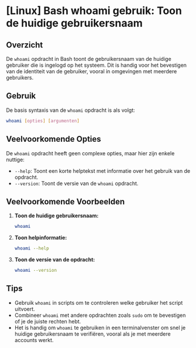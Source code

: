 # [Linux] Bash whoami gebruik: Toon de huidige gebruikersnaam

## Overzicht
De `whoami` opdracht in Bash toont de gebruikersnaam van de huidige gebruiker die is ingelogd op het systeem. Dit is handig voor het bevestigen van de identiteit van de gebruiker, vooral in omgevingen met meerdere gebruikers.

## Gebruik
De basis syntaxis van de `whoami` opdracht is als volgt:

```bash
whoami [opties] [argumenten]
```

## Veelvoorkomende Opties
De `whoami` opdracht heeft geen complexe opties, maar hier zijn enkele nuttige:

- `--help`: Toont een korte helptekst met informatie over het gebruik van de opdracht.
- `--version`: Toont de versie van de `whoami` opdracht.

## Veelvoorkomende Voorbeelden

1. **Toon de huidige gebruikersnaam:**
   ```bash
   whoami
   ```

2. **Toon helpinformatie:**
   ```bash
   whoami --help
   ```

3. **Toon de versie van de opdracht:**
   ```bash
   whoami --version
   ```

## Tips
- Gebruik `whoami` in scripts om te controleren welke gebruiker het script uitvoert.
- Combineer `whoami` met andere opdrachten zoals `sudo` om te bevestigen of je de juiste rechten hebt.
- Het is handig om `whoami` te gebruiken in een terminalvenster om snel je huidige gebruikersnaam te verifiëren, vooral als je met meerdere accounts werkt.
